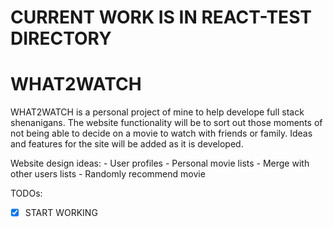 # CURRENT WORK IS IN REACT-TEST DIRECTORY


# WHAT2WATCH

WHAT2WATCH is a personal project of mine to help develope full stack shenanigans. The website functionality will be to sort out those moments of not being able to decide on a movie to watch with friends or family. Ideas and features for the site will be added as it is developed.

Website design ideas:
    - User profiles
    - Personal movie lists
    - Merge with other users lists
    - Randomly recommend movie

TODOs:
- [x] START WORKING
